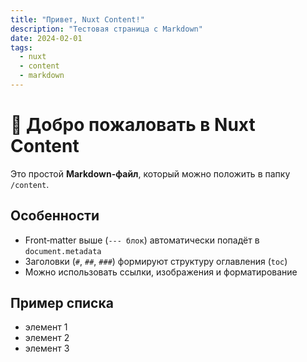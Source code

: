 ```yaml
---
title: "Привет, Nuxt Content!"
description: "Тестовая страница с Markdown"
date: 2024-02-01
tags:
  - nuxt
  - content
  - markdown
---
```


# 👋 Добро пожаловать в Nuxt Content

Это простой **Markdown-файл**, который можно положить в папку `/content`.

## Особенности

- Front‑matter выше (`--- блок`) автоматически попадёт в `document.metadata`
- Заголовки (`#`, `##`, `###`) формируют структуру оглавления (`toc`)
- Можно использовать ссылки, изображения и форматирование

## Пример списка

- элемент 1
- элемент 2
- элемент 3
